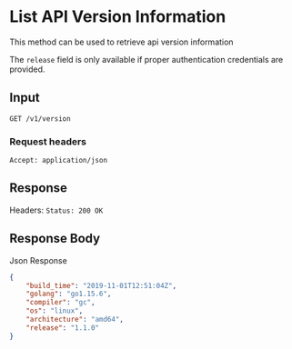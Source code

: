 # List API Version Information

This method can be used to retrieve api version information

The `release` field is only available if proper authentication credentials are provided.
## Input

```
GET /v1/version
```

### Request headers

```
Accept: application/json
```

## Response

Headers: `Status: 200 OK`

## Response Body

Json Response

```json
{
    "build_time": "2019-11-01T12:51:04Z",
    "golang": "go1.15.6",
    "compiler": "gc",
    "os": "linux",
    "architecture": "amd64",
    "release": "1.1.0"
}
```
